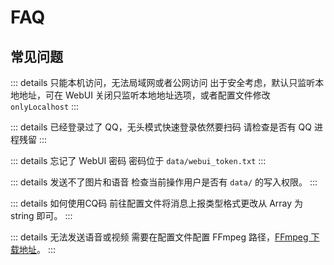 # FAQ
## 常见问题
::: details 只能本机访问，无法局域网或者公网访问
出于安全考虑，默认只监听本地地址，可在 WebUI 关闭只监听本地地址选项，或者配置文件修改 `onlyLocalhost`
:::

::: details 已经登录过了 QQ，无头模式快速登录依然要扫码
请检查是否有 QQ 进程残留
:::

::: details 忘记了 WebUI 密码
密码位于 `data/webui_token.txt`
::: 

::: details 发送不了图片和语音
检查当前操作用户是否有 `data/` 的写入权限。
::: 

::: details 如何使用CQ码
前往配置文件将消息上报类型格式更改从 Array 为 string 即可。
::: 

::: details 无法发送语音或视频
需要在配置文件配置 FFmpeg 路径，[FFmpeg 下载地址](/guide/ffmpeg)。
::: 


